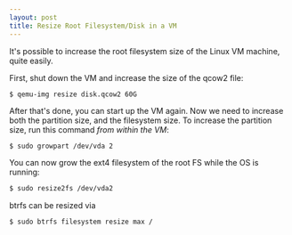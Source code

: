 ```yaml
---
layout: post
title: Resize Root Filesystem/Disk in a VM
---
```


It's possible to increase the root filesystem size of the Linux VM machine, quite easily.

First, shut down the VM and increase the size of the qcow2 file:

```
$ qemu-img resize disk.qcow2 60G
```

After that's done, you can start up the VM again. Now we need to increase both the
partition size, and the filesystem size. To increase the partition size, run this command
*from within the VM*:

```bash
$ sudo growpart /dev/vda 2
```

You can now grow the ext4 filesystem of the root FS while the OS is running:
```bash
$ sudo resize2fs /dev/vda2
```

btrfs can be resized via
```bash
$ sudo btrfs filesystem resize max /
```
